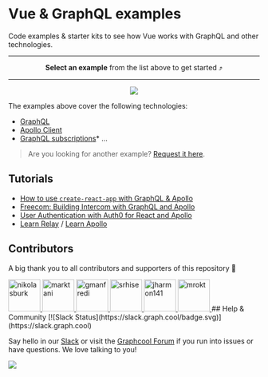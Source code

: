 # Vue & GraphQL examples

Code examples & starter kits to see how Vue works with GraphQL and other technologies.

<hr>

**<p align="center">Select an example** from the list above to get started ⤴️</p>

<hr>

<p align="center"><img src="http://imgur.com/yMEpKjP.png" /></p>

The examples above cover the following technologies:

* [GraphQL](http://graphql.org/)
* [Apollo Client](http://dev.apollodata.com/react/)
* [GraphQL subscriptions](https://www.graph.cool/docs/reference/simple-api/subscriptions-aip7oojeiv/)* ...

> Are you looking for another example? [Request it here](https://github.com/graphcool-examples/react-graphql/issues/new).

## Tutorials

* [How to use `create-react-app` with GraphQL & Apollo](https://www.graph.cool/docs/tutorials/create-react-apps-with-apollo-client-aidae4aeg5/)
* [Freecom: Building Intercom with GraphQL and Apollo](https://www.graph.cool/docs/tutorials/freecom-overview-intercom-tutorial-e8a6ajt8ax/)
* [User Authentication with Auth0 for React and Apollo](https://www.graph.cool/docs/tutorials/react-apollo-auth0-pheiph4ooj/)
* [Learn Relay](https://www.learnrelay.org/) / [Learn Apollo](https://www.learnapollo.com/)

## Contributors

A big thank you to all contributors and supporters of this repository 💚 

<a href="https://github.com/nikolasburk/" target="_blank">
  <img src="https://github.com/nikolasburk.png?size=64" width="64" height="64" alt="nikolasburk">
</a>
<a href="https://github.com/marktani/" target="_blank">
  <img src="https://github.com/marktani.png?size=64" width="64" height="64" alt="marktani">
</a>
<a href="https://github.com/gmanfredi/" target="_blank">
  <img src="https://github.com/gmanfredi.png?size=64" width="64" height="64" alt="gmanfredi">
</a>
<a href="https://github.com/srhise/" target="_blank">
  <img src="https://github.com/srhise.png?size=64" width="64" height="64" alt="srhise">
</a>
<a href="https://github.com/jharmon141/" target="_blank">
  <img src="https://github.com/jharmon141.png?size=64" width="64" height="64" alt="jharmon141">
</a>
<a href="https://github.com/mrokt/" target="_blank">
  <img src="https://github.com/mrokt.png?size=64" width="64" height="64" alt="mrokt">
</a>
## Help & Community [![Slack Status](https://slack.graph.cool/badge.svg)](https://slack.graph.cool)

Say hello in our [Slack](http://slack.graph.cool/) or visit the [Graphcool Forum](https://www.graph.cool/forum) if you run into issues or have questions. We love talking to you!

![](http://i.imgur.com/5RHR6Ku.png)

